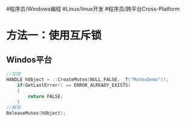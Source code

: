#程序员/Windows编程 #Linux/linux开发 #程序员/跨平台Cross-Platform
# 方法一：使用互斥锁
## Windos平台

```c++
//加锁
HANDLE hObject = ::CreateMutex(NULL,FALSE, _T("MutexDemo"));    
    if(GetLastError() == ERROR_ALREADY_EXISTS)    
    {    
        return FALSE;    
    }
//解锁
ReleaseMutex(hObject);
```
